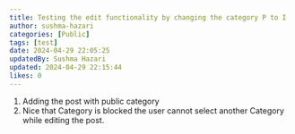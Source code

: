 ```yaml
---
title: Testing the edit functionality by changing the category P to I
author: sushma-hazari
categories: [Public]
tags: [test]
date: 2024-04-29 22:05:25 
updatedBy: Sushma Hazari
updated: 2024-04-29 22:15:44 
likes: 0
---
```


1. Adding the post with public category
2. Nice that Category is blocked the user cannot select another Category while editing the post.